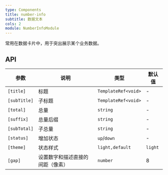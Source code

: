 ```yaml
---
type: Components
title: number-info
subtitle: 数据文本
cols: 2
module: NumberInfoModule
---
```


常用在数据卡片中，用于突出展示某个业务数据。

## API

| 参数         | 说明                             | 类型               | 默认值  |
| ------------ | -------------------------------- | ------------------ | ------- |
| `[title]`    | 标题                             | `TemplateRef<void>` | -       |
| `[subTitle]` | 子标题                           | `TemplateRef<void>` | -       |
| `[total]`    | 总量                             | `string`           | -       |
| `[suffix]`   | 总量后缀                         | `string`           | -       |
| `[subTotal]` | 子总量                           | `string`           | -       |
| `[status]`   | 增加状态                         | `up`\/`down`       | -       |
| `[theme]`    | 状态样式                         | `light,default`    | `light` |
| `[gap]`      | 设置数字和描述直接的间距（像素） | `number`           | 8       |
